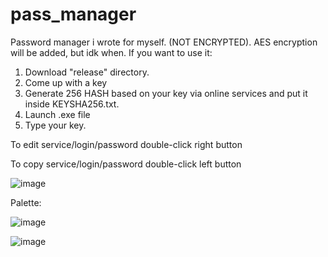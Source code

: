 # pass_manager
Password manager i wrote for myself. (NOT ENCRYPTED). AES encryption will be added, but idk when.
If you want to use it: 
1. Download "release" directory.
2. Come up with a key
4. Generate 256 HASH based on your key via online services and put it inside KEYSHA256.txt.
5. Launch .exe file
6. Type your key.

To edit service/login/password double-click right button

To copy service/login/password double-click left button



![image](https://user-images.githubusercontent.com/86728543/212114731-8e99f0a9-9427-4f2c-919f-d252c74f98ad.png)

Palette:

![image](https://user-images.githubusercontent.com/86728543/212115173-862b0b27-229b-4dca-b368-3153c84aab10.png)

![image](https://user-images.githubusercontent.com/86728543/212115556-c9aa5757-560c-4ee9-ad78-d4208d1c790a.png)

